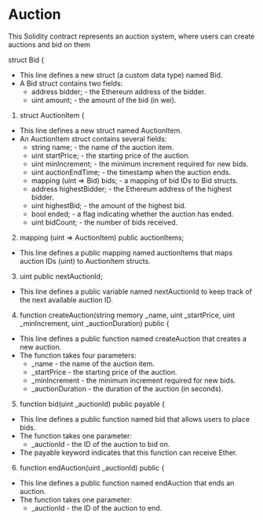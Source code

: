 # Auction
This Solidity contract represents an auction system, where users can create auctions and bid on them

struct Bid {

- This line defines a new struct (a custom data type) named Bid.
- A Bid struct contains two fields:
    - address bidder; - the Ethereum address of the bidder.
    - uint amount; - the amount of the bid (in wei).

1. struct AuctionItem {

- This line defines a new struct named AuctionItem.
- An AuctionItem struct contains several fields:
    - string name; - the name of the auction item.
    - uint startPrice; - the starting price of the auction.
    - uint minIncrement; - the minimum increment required for new bids.
    - uint auctionEndTime; - the timestamp when the auction ends.
    - mapping (uint => Bid) bids; - a mapping of bid IDs to Bid structs.
    - address highestBidder; - the Ethereum address of the highest bidder.
    - uint highestBid; - the amount of the highest bid.
    - bool ended; - a flag indicating whether the auction has ended.
    - uint bidCount; - the number of bids received.

2. mapping (uint => AuctionItem) public auctionItems;

- This line defines a public mapping named auctionItems that maps auction IDs (uint) to AuctionItem structs.

3. uint public nextAuctionId;

- This line defines a public variable named nextAuctionId to keep track of the next available auction ID.

4. function createAuction(string memory _name, uint _startPrice, uint _minIncrement, uint _auctionDuration) public {

- This line defines a public function named createAuction that creates a new auction.
- The function takes four parameters:
    - _name - the name of the auction item.
    - _startPrice - the starting price of the auction.
    - _minIncrement - the minimum increment required for new bids.
    - _auctionDuration - the duration of the auction (in seconds).

5. function bid(uint _auctionId) public payable {

- This line defines a public function named bid that allows users to place bids.
- The function takes one parameter:
    - _auctionId - the ID of the auction to bid on.
- The payable keyword indicates that this function can receive Ether.

6. function endAuction(uint _auctionId) public {

- This line defines a public function named endAuction that ends an auction.
- The function takes one parameter:
    - _auctionId - the ID of the auction to end.
